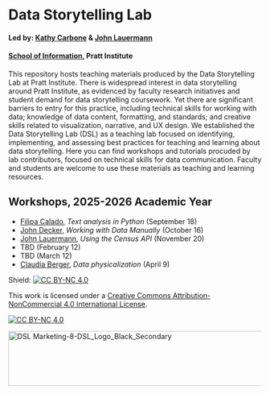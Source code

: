 # Data Storytelling Lab

#### Led by: [Kathy Carbone](https://www.pratt.edu/people/kathy-carbone/) & [John Lauermann](https://www.pratt.edu/people/john-lauermann/)
#### [School of Information](https://www.pratt.edu/information/), Pratt Institute

This repository hosts teaching materials produced by the Data Storytelling Lab at Pratt Institute. There is widespread interest in data storytelling around Pratt Institute, as evidenced by faculty research initiatives and student demand for data storytelling coursework. Yet there are significant barriers to entry for this practice, including technical skills for working with data; knowledge of data content, formatting, and standards; and creative skills related to visualization, narrative, and UX design. We established the Data Storytelling Lab (DSL) as a teaching lab focused on identifying, implementing, and assessing best practices for teaching and learning about data storytelling. Here you can find workshops and tutorials procuded by lab contributors, focused on technical skills for data communication. Faculty and students are welcome to use these materials as teaching and learning resources. 


## Workshops, 2025-2026 Academic Year
- [Filipa Calado](https://www.pratt.edu/people/filipa-calado/), _Text analysis in Python_ (September 18)
- [John Decker](https://www.pratt.edu/people/john-decker/), _Working with Data Manually_ (October 16)
- [John Lauermann](https://www.pratt.edu/people/john-lauermann/), _Using the Census API_ (November 20)
- TBD (February 12)
- TBD (March 12) 
- [Claudia Berger](https://www.pratt.edu/people/claudia-berger/), _Data physicalization_ (April 9)


Shield: [![CC BY-NC 4.0][cc-by-nc-shield]][cc-by-nc]

This work is licensed under a
[Creative Commons Attribution-NonCommercial 4.0 International License][cc-by-nc].

[![CC BY-NC 4.0][cc-by-nc-image]][cc-by-nc]

[cc-by-nc]: https://creativecommons.org/licenses/by-nc/4.0/
[cc-by-nc-image]: https://licensebuttons.net/l/by-nc/4.0/88x31.png
[cc-by-nc-shield]: https://img.shields.io/badge/License-CC%20BY--NC%204.0-lightgrey.svg






<img width="540" height="109" align="right" alt="DSL Marketing-8-DSL_Logo_Black_Secondary" src="https://github.com/user-attachments/assets/5ffcf0fa-6bd2-43fa-852c-d95b0198fbf9" />


